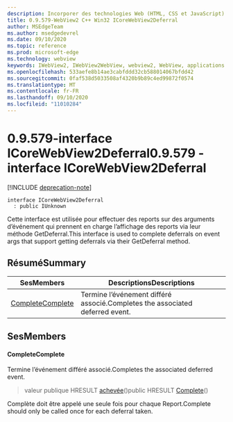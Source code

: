 ```yaml
---
description: Incorporer des technologies Web (HTML, CSS et JavaScript) dans vos applications natives avec le contrôle Microsoft Edge WebView2
title: 0.9.579-WebView2 C++ Win32 ICoreWebView2Deferral
author: MSEdgeTeam
ms.author: msedgedevrel
ms.date: 09/10/2020
ms.topic: reference
ms.prod: microsoft-edge
ms.technology: webview
keywords: IWebView2, IWebView2WebView, webview2, WebView, applications Win32, Win32, Edge, ICoreWebView2, ICoreWebView2Controller, contrôle de navigateur, html Edge, ICoreWebView2Deferral
ms.openlocfilehash: 533aefe8b14ae3cabfddd32cb588014067bfdd42
ms.sourcegitcommit: 0faf538d5033508af4320b9b89c4ed99872f0574
ms.translationtype: MT
ms.contentlocale: fr-FR
ms.lasthandoff: 09/10/2020
ms.locfileid: "11010284"
---
```

# <span data-ttu-id="d4126-104">0.9.579-interface ICoreWebView2Deferral</span><span class="sxs-lookup"><span data-stu-id="d4126-104">0.9.579 - interface ICoreWebView2Deferral</span></span> 

[!INCLUDE [deprecation-note](../../includes/deprecation-note.md)]

```
interface ICoreWebView2Deferral
  : public IUnknown
```

<span data-ttu-id="d4126-105">Cette interface est utilisée pour effectuer des reports sur des arguments d’événement qui prennent en charge l’affichage des reports via leur méthode GetDeferral.</span><span class="sxs-lookup"><span data-stu-id="d4126-105">This interface is used to complete deferrals on event args that support getting deferrals via their GetDeferral method.</span></span>

## <span data-ttu-id="d4126-106">Résumé</span><span class="sxs-lookup"><span data-stu-id="d4126-106">Summary</span></span>

 <span data-ttu-id="d4126-107">Ses</span><span class="sxs-lookup"><span data-stu-id="d4126-107">Members</span></span>                        | <span data-ttu-id="d4126-108">Descriptions</span><span class="sxs-lookup"><span data-stu-id="d4126-108">Descriptions</span></span>
--------------------------------|---------------------------------------------
[<span data-ttu-id="d4126-109">Complete</span><span class="sxs-lookup"><span data-stu-id="d4126-109">Complete</span></span>](#complete) | <span data-ttu-id="d4126-110">Termine l’événement différé associé.</span><span class="sxs-lookup"><span data-stu-id="d4126-110">Completes the associated deferred event.</span></span>

## <span data-ttu-id="d4126-111">Ses</span><span class="sxs-lookup"><span data-stu-id="d4126-111">Members</span></span>

#### <span data-ttu-id="d4126-112">Complete</span><span class="sxs-lookup"><span data-stu-id="d4126-112">Complete</span></span> 

<span data-ttu-id="d4126-113">Termine l’événement différé associé.</span><span class="sxs-lookup"><span data-stu-id="d4126-113">Completes the associated deferred event.</span></span>

> <span data-ttu-id="d4126-114">valeur publique HRESULT [achevée](#complete)()</span><span class="sxs-lookup"><span data-stu-id="d4126-114">public HRESULT [Complete](#complete)()</span></span>

<span data-ttu-id="d4126-115">Complète doit être appelé une seule fois pour chaque Report.</span><span class="sxs-lookup"><span data-stu-id="d4126-115">Complete should only be called once for each deferral taken.</span></span>

